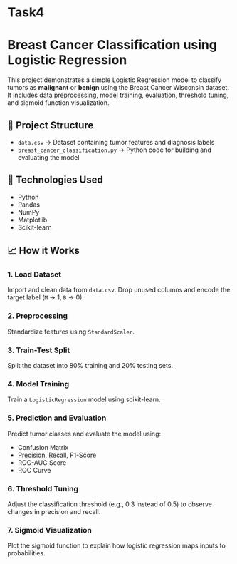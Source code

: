 # Task4
# Breast Cancer Classification using Logistic Regression

This project demonstrates a simple Logistic Regression model to classify tumors as **malignant** or **benign** using the Breast Cancer Wisconsin dataset.  
It includes data preprocessing, model training, evaluation, threshold tuning, and sigmoid function visualization.

## 📁 Project Structure

- `data.csv` → Dataset containing tumor features and diagnosis labels  
- `breast_cancer_classification.py` → Python code for building and evaluating the model  

## 🚀 Technologies Used

- Python  
- Pandas  
- NumPy  
- Matplotlib  
- Scikit-learn  

## 📈 How it Works

### 1. Load Dataset  
Import and clean data from `data.csv`. Drop unused columns and encode the target label (`M` → 1, `B` → 0).

### 2. Preprocessing  
Standardize features using `StandardScaler`.

### 3. Train-Test Split  
Split the dataset into 80% training and 20% testing sets.

### 4. Model Training  
Train a `LogisticRegression` model using scikit-learn.

### 5. Prediction and Evaluation  
Predict tumor classes and evaluate the model using:

- Confusion Matrix  
- Precision, Recall, F1-Score  
- ROC-AUC Score  
- ROC Curve

### 6. Threshold Tuning  
Adjust the classification threshold (e.g., 0.3 instead of 0.5) to observe changes in precision and recall.

### 7. Sigmoid Visualization  
Plot the sigmoid function to explain how logistic regression maps inputs to probabilities.


